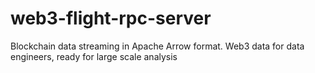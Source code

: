 # web3-flight-rpc-server
Blockchain data streaming in  Apache Arrow format. Web3 data for data engineers, ready for large scale analysis
